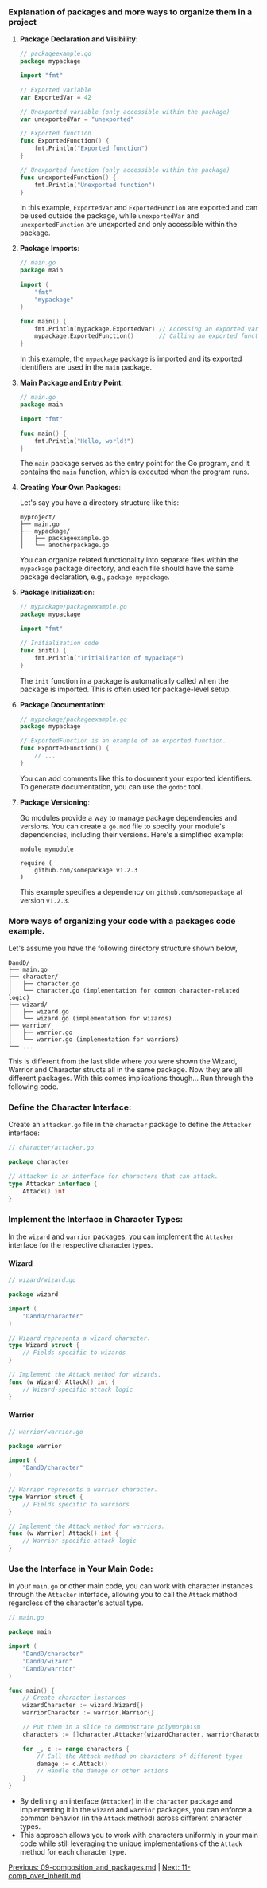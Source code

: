 ### Explanation of packages and more ways to organize them in a project


1. **Package Declaration and Visibility**:

   ```go
   // packageexample.go
   package mypackage

   import "fmt"

   // Exported variable
   var ExportedVar = 42

   // Unexported variable (only accessible within the package)
   var unexportedVar = "unexported"

   // Exported function
   func ExportedFunction() {
       fmt.Println("Exported function")
   }

   // Unexported function (only accessible within the package)
   func unexportedFunction() {
       fmt.Println("Unexported function")
   }
   ```

   In this example, `ExportedVar` and `ExportedFunction` are exported and can be used outside the package, while `unexportedVar` and `unexportedFunction` are unexported and only accessible within the package.

2. **Package Imports**:

   ```go
   // main.go
   package main

   import (
       "fmt"
       "mypackage"
   )

   func main() {
       fmt.Println(mypackage.ExportedVar) // Accessing an exported variable
       mypackage.ExportedFunction()       // Calling an exported function
   }
   ```

   In this example, the `mypackage` package is imported and its exported identifiers are used in the `main` package.

3. **Main Package and Entry Point**:

   ```go
   // main.go
   package main

   import "fmt"

   func main() {
       fmt.Println("Hello, world!")
   }
   ```

   The `main` package serves as the entry point for the Go program, and it contains the `main` function, which is executed when the program runs.

4. **Creating Your Own Packages**:

   Let's say you have a directory structure like this:

   ```
   myproject/
   ├── main.go
   ├── mypackage/
   │   ├── packageexample.go
   │   └── anotherpackage.go
   ```

   You can organize related functionality into separate files within the `mypackage` package directory, and each file should have the same package declaration, e.g., `package mypackage`.

5. **Package Initialization**:

   ```go
   // mypackage/packageexample.go
   package mypackage

   import "fmt"

   // Initialization code
   func init() {
       fmt.Println("Initialization of mypackage")
   }
   ```

   The `init` function in a package is automatically called when the package is imported. This is often used for package-level setup.

6. **Package Documentation**:

   ```go
   // mypackage/packageexample.go
   package mypackage

   // ExportedFunction is an example of an exported function.
   func ExportedFunction() {
       // ...
   }
   ```

   You can add comments like this to document your exported identifiers. To generate documentation, you can use the `godoc` tool.

7. **Package Versioning**:

   Go modules provide a way to manage package dependencies and versions. You can create a `go.mod` file to specify your module's dependencies, including their versions. Here's a simplified example:

   ```
   module mymodule

   require (
       github.com/somepackage v1.2.3
   )
   ```

   This example specifies a dependency on `github.com/somepackage` at version `v1.2.3`.

### More ways of organizing your code with a packages code example. 
Let's assume you have the following directory structure shown below, 

```
DandD/
├── main.go
├── character/
│   ├── character.go
│   └── character.go (implementation for common character-related logic)
├── wizard/
│   ├── wizard.go
│   └── wizard.go (implementation for wizards)
├── warrior/
│   ├── warrior.go
│   └── warrior.go (implementation for warriors)
└── ...
```

This is different from the last slide where you were shown the Wizard, Warrior and Character structs all in the same package. Now they are all different packages. With this comes implications though... Run through the following code. 

### Define the Character Interface:

Create an `attacker.go` file in the `character` package to define the `Attacker` interface:

```go
// character/attacker.go

package character

// Attacker is an interface for characters that can attack.
type Attacker interface {
    Attack() int
}
```

### Implement the Interface in Character Types:

In the `wizard` and `warrior` packages, you can implement the `Attacker` interface for the respective character types.

#### Wizard

```go
// wizard/wizard.go

package wizard

import (
    "DandD/character"
)

// Wizard represents a wizard character.
type Wizard struct {
    // Fields specific to wizards
}

// Implement the Attack method for wizards.
func (w Wizard) Attack() int {
    // Wizard-specific attack logic
}
```

#### Warrior

```go
// warrior/warrior.go

package warrior

import (
    "DandD/character"
)

// Warrior represents a warrior character.
type Warrior struct {
    // Fields specific to warriors
}

// Implement the Attack method for warriors.
func (w Warrior) Attack() int {
    // Warrior-specific attack logic
}
```

### Use the Interface in Your Main Code:

In your `main.go` or other main code, you can work with character instances through the `Attacker` interface, allowing you to call the `Attack` method regardless of the character's actual type.

```go
// main.go

package main

import (
    "DandD/character"
    "DandD/wizard"
    "DandD/warrior"
)

func main() {
    // Create character instances
    wizardCharacter := wizard.Wizard{}
    warriorCharacter := warrior.Warrior{}

    // Put them in a slice to demonstrate polymorphism
    characters := []character.Attacker{wizardCharacter, warriorCharacter}

    for _, c := range characters {
        // Call the Attack method on characters of different types
        damage := c.Attack()
        // Handle the damage or other actions
    }
}
```

- By defining an interface (`Attacker`) in the `character` package and implementing it in the `wizard` and `warrior` packages, you can enforce a common behavior (in the `Attack` method) across different character types. 
- This approach allows you to work with characters uniformly in your main code while still leveraging the unique implementations of the `Attack` method for each character type.

[Previous: 09-composition_and_packages.md](09-composition_and_packages.md) | [Next: 11-comp_over_inherit.md](11-comp_over_inherit.md)
